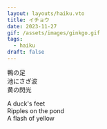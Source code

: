 ```yaml
---
layout: layouts/haiku.vto
title: イチョウ
date: 2023-11-27
gif: /assets/images/ginkgo.gif
tags:
  - haiku
draft: false
---
```


<!-- jp -->

鴨の足
<br>
池にさざ波
<br>
黄の閃光

<!-- endjp -->

<!-- en -->

A duck's feet
<br>
Ripples on the pond
<br>
A flash of yellow

<!-- enden -->
